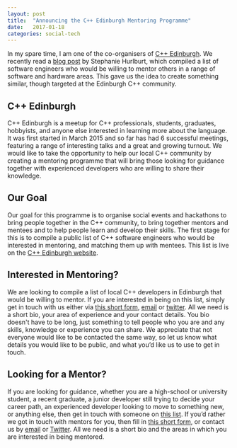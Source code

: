 ```yaml
---
layout: post
title:  "Announcing the C++ Edinburgh Mentoring Programme"
date:   2017-01-18 
categories: social-tech
---
```


In my spare time, I am one of the co-organisers of [C++ Edinburgh][cpp-edinburgh-website]. We recently read a [blog post][stephanie-blog] by Stephanie Hurlburt, which compiled a list of software engineers who would be willing to mentor others in a range of software and hardware areas. This gave us the idea to create something similar, though targeted at the Edinburgh C\+\+ community.

## C++ Edinburgh

C\+\+ Edinburgh is a meetup for C\+\+ professionals, students, graduates, hobbyists, and anyone else interested in learning more about the language. It was first started in March 2015 and so far has had 6 successful meetings, featuring a range of interesting talks and a great and growing turnout. We would like to take the opportunity to help our local C\+\+ community by creating a mentoring programme that will bring those looking for guidance together with experienced developers who are willing to share their knowledge.

## Our Goal

Our goal for this programme is to organise social events and hackathons to bring people together in the C\+\+ community, to bring together mentors and mentees and to help people learn and develop their skills. The first stage for this is to compile a public list of C\+\+ software engineers who would be interested in mentoring, and matching them up with mentees. This list is live on the [C\+\+ Edinburgh website][mentor-list].

## Interested in Mentoring?

We are looking to compile a list of local C\+\+ developers in Edinburgh that would be willing to mentor. If you are interested in being on this list, simply get in touch with us either via [this short form][mentor-form], [email][edi-email] or [twitter][edi-twitter]. All we need is a short bio, your area of experience and your contact details. You bio doesn't have to be long, just something to tell people who you are and any skills, knowledge or experience you can share. We appreciate that not everyone would like to be contacted the same way, so let us know what details you would like to be public, and what you’d like us to use to get in touch.

## Looking for a Mentor?

If you are looking for guidance, whether you are a high-school or university student, a recent graduate, a junior developer still trying to decide your career path, an experienced developer looking to move to something new, or anything else, then get in touch with someone on [this list][mentor-list]. If you’d rather we got in touch with mentors for you, then fill in [this short form][mentee-form], or contact us by [email][edi-email] or [Twitter][edi-twitter]. All we need is a short bio and the areas in which you are interested in being mentored.

[cpp-edinburgh-website]: http://cppedinburgh.uk/
[stephanie-blog]: http://stephaniehurlburt.com/blog/2016/11/14/list-of-engineers-willing-to-mentor-you
[edi-email]: mailto:cppedinburgh@gmail.com
[edi-twitter]: https://twitter.com/cppedinburgh
[mentor-list]: http://cppedinburgh.uk/mentorships.html
[mentor-form]: https://cppedinburgh.typeform.com/to/YCAPwf
[mentee-form]: https://cppedinburgh.typeform.com/to/riF7zb
